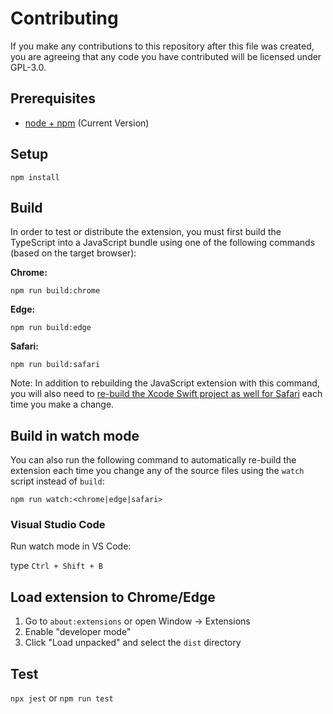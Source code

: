 # Contributing

If you make any contributions to this repository after this file was created,
you are agreeing that any code you have contributed will be licensed under GPL-3.0.

## Prerequisites

* [node + npm](https://nodejs.org/) (Current Version)

## Setup

```
npm install
```

## Build

In order to test or distribute the extension, you must first build the TypeScript into a JavaScript bundle using one of the following commands (based on the target browser):

**Chrome:**

```
npm run build:chrome
```

**Edge:**

```
npm run build:edge
```

**Safari:**

```
npm run build:safari
```

Note: In addition to rebuilding the JavaScript extension with this command, you will also need to [re-build the Xcode Swift project as well for Safari](https://developer.apple.com/documentation/safariservices/safari_web_extensions/running_your_safari_web_extension#3744471) each time you make a change.


## Build in watch mode

You can also run the following command to automatically re-build the extension each time you change any of the source files using the `watch` script instead of `build`:

```
npm run watch:<chrome|edge|safari>
```

### Visual Studio Code

Run watch mode in VS Code:

type `Ctrl + Shift + B`

## Load extension to Chrome/Edge

1. Go to `about:extensions` or open Window -> Extensions
2. Enable "developer mode"
3. Click "Load unpacked" and select the `dist` directory

## Test

`npx jest` or `npm run test`
